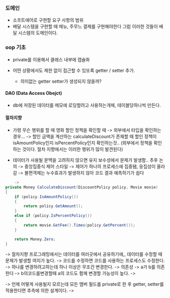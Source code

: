 ### 도메인

- 소프트에어로 구현할 요구 사항의 범위
- 배달 시스템을 구현할 때 메뉴, 주무느 결제를 구현해야한다 그럼 이러한 것들이 배달 시스템의 도메인이다. 


### oop 기초 

- private를 이용해서 클래스 내부에 캡슐화 


- 어떤 상황에서도 제한 없이 접근할 수 있또록 getter / setter 추가. 
  - 의미없는 getter setter가 생성되지 않을까?



#### DAO (Data Access Obejct)

- db에 저장된 데이터를 메모에 로딩할려고 사용하는개체,  테이블당하나씩 만든다. 


#### 절차지향

- 가령 무슨 행위를 할 때  영화 할인 정책을 확인할 때 -> 외부에서 타입을 확인하는 경우... -> 할인 금액을 계산하는 calculateDiscount가 존재할 때 
할인 정책이 isAmountPolicy인지 isPercentPolicy인지 확인하는것.. (외부에서 정책을 확인하는 것이다. 절차 지향에서는 이러한 행위가 많이 발견된다) 

-  데이터가 사용될 문맥을 고려하지 않으면 유지 보수성에서 문제가 발생함.. 추후 논의 
	-> 중앙집중식 제어 스타일
		-> 제어가 하나의 프로세스에 집중됌, 응집성이 올라감 
		-> 불편객체는 누수효과가 발생하지 않아 코드 결과 예측하기가 쉽다

```c#
	->
private Money CalculateDiscount(DiscountPolicy policy, Movie movie)
{
    if (policy.IsAmountPolicy())
    {
        return policy.GetAmount();
    }
    else if (policy.IsPercentPolicy())
    {
        return movie.GetFee().Times(policy.GetPercent());
    }

    return Money.Zero;
}
```



-> 절차지향 프로그래밍에서는 데이터를 여러곳에서 공유하기에,, 데이터를 수정할 때 문제가 발생할 여지가 높다. 
-> 코드를 수정하면  코드를 사용하는 프로세스도 수정한다.
-> 하나를 변경하려고하는데 하나 이상은 무조건 변경한다.
-> 의존성
	-> a가 b를 의존한다 -> b의코드를변경할때 a의 코드도 함께 변경할 가능성이 높다.
	-> 

-> 언제 어떻게 사용될지 모르는데 모든 맴버 필드를 private로 한 후 getter, setter를 적용한다면 추측에 의한 설계이다.
-> 